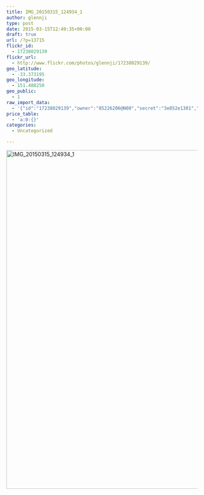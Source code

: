 ```yaml
---
title: IMG_20150315_124934_1
author: glennji
type: post
date: 2015-03-15T12:49:35+00:00
draft: true
url: /?p=13715
flickr_id:
  - 17238029139
flickr_url:
  - http://www.flickr.com/photos/glennji/17238029139/
geo_latitude:
  - -33.373195
geo_longitude:
  - 151.488250
geo_public:
  - 1
raw_import_data:
  - '{"id":"17238029139","owner":"85226206@N00","secret":"3e852e1301","server":"7749","farm":8,"title":"IMG_20150315_124934_1","ispublic":0,"isfriend":0,"isfamily":0,"description":{"_content":""},"dateupload":"1431089940","lastupdate":"1431089951","datetaken":"2015-03-15 12:49:35","datetakengranularity":"0","datetakenunknown":"0","ownername":"glennji","tags":"","machine_tags":"","originalsecret":"dcaa014bf9","originalformat":"jpg","latitude":"-33.373195","longitude":"151.488250","accuracy":"16","context":0,"place_id":"kqf7_PVTWryAwgzc2w","woeid":"28645358","geo_is_family":0,"geo_is_friend":0,"geo_is_contact":0,"geo_is_public":0,"media":"photo","media_status":"ready","url_o":"https://farm8.staticflickr.com/7749/17238029139_dcaa014bf9_o.jpg","height_o":"4208","width_o":"3120"}'
price_table:
  - 'a:0:{}'
categories:
  - Uncategorized

---
```

<p class="flickr-image">
  <a href="http://www.flickr.com/photos/glennji/17238029139/" class="flickr-link"><img src="/wp-content/uploads/2015/03/17238029139_dcaa014bf9_o-759x1024.jpg" width="660" height="890" alt="IMG_20150315_124934_1" class="keyring-img" /></a>
</p>
